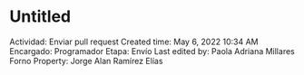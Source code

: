 # Untitled

Actividad: Enviar pull request
Created time: May 6, 2022 10:34 AM
Encargado: Programador
Etapa: Envío
Last edited by: Paola Adriana Millares Forno
Property: Jorge Alan Ramírez Elías